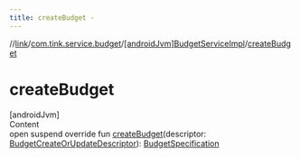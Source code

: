 ```yaml
---
title: createBudget -
---
```

//[link](../../index.md)/[com.tink.service.budget](../index.md)/[[androidJvm]BudgetServiceImpl](index.md)/[createBudget](create-budget.md)



# createBudget  
[androidJvm]  
Content  
open suspend override fun [createBudget](create-budget.md)(descriptor: [BudgetCreateOrUpdateDescriptor](../../com.tink.model.budget/[android-jvm]-budget-create-or-update-descriptor/index.md)): [BudgetSpecification](../../com.tink.model.budget/index.md#%5Bcom.tink.model.budget%2FBudgetSpecification%2F%2F%2FPointingToDeclaration%2F%5D%2FClasslikes%2F-586840090)  



